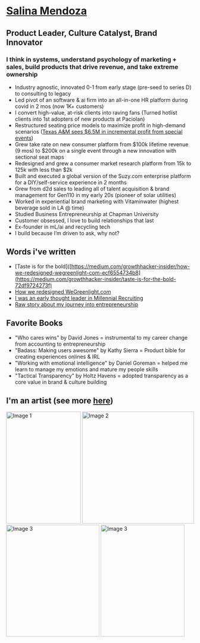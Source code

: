 # [Salina Mendoza ](https://www.linkedin.com/in/salinamendoza/)
## Product Leader, Culture Catalyst, Brand Innovator
### I think in systems, understand psychology of marketing + sales, build products that drive revenue, and take extreme ownership

* Industry agnostic, innovated 0-1 from early stage (pre-seed to series D) to consulting to legacy
* Led pivot of an software & ai firm into an all-in-one HR platform during covid in 2 mos (now 1K+ customers)
* I convert high-value, at-risk clients into raving fans (Turned hotlist clients into 1st adopters of new products at Paciolan)
* Restructured seating price models to maximize profit in high-demand scenarios ([Texas A&M sees $6.5M in incremental profit from special events](https://www.sportsbusinessjournal.com/Articles/2024/08/14/texas-am-events))
* Grew take rate on new consumer platform from $100k lifetime revenue (9 mos) to $200k on a single event through a new innovation with sectional seat maps
* Redesigned and grew a consumer market research platform from 15k to 125k with less than $2k
* Built and executed a global version of the Suzy.com enterprise platform for a DIY/self-service experience in 2 months
* Grew from d2d sales to leading all of talent acquisition & brand management for Gen110 in my early 20s (pioneer of solar utilities)
* Worked in experiential brand marketing with Vitaminwater (highest beverage sold in LA @ time) 
* Studied Business Entrepreneurship at Chapman University
* Customer obsessed, I love to build relationships that last 
* Ex-founder in mL/ai and recycling tech
* I build because I’m driven to ask, why not? 


## Words i've written
* [Taste is for the bold]([https://medium.com/growthhacker-insider/how-we-redesigned-wegreenlight-com-ecf6554734b8](https://medium.com/growthhacker-insider/taste-is-for-the-bold-72df9724273f)
* [How we redesigned WeGreenlight.com](https://medium.com/growthhacker-insider/how-we-redesigned-wegreenlight-com-ecf6554734b8)
* [I was an early thought leader in Millennial Recruiting](https://medium.com/growthhacker-insider/how-to-build-a-loyal-millennial-team-7b5adf6d6adcps)
* [Raw story about my journey into entrepreneurship](https://medium.com/growthhacker-insider/salinatechstars-f41c1313699)


## Favorite Books
* "Who cares wins" by David Jones = instrumental to my career change from accounting to entrepreneurship
* "Badass: Making users awesome" by Kathy Sierra = Product bible for creating experiences onlines & IRL
* "Working with emotional intelligence" by Daniel Goreman = helped me learn to manage my emotions and mature my people skills 
* "Tactical Transparency" by Holtz Havens = adopted transparency as a core value in brand & culture building

## I'm an artist  (see more [here](https://salinamendoza.com/))
<head>
  <meta charset="UTF-8">
  <meta name="viewport" content="width=device-width, initial-scale=1.0">
</head>
<body>

  <div class="image-container">
    <img src="https://salinamendoza.com/cdn/shop/products/breakingmyownheart.jpg?v=1658813477" alt="Image 1" width="200" height="300">
    <img src="https://salinamendoza.com/cdn/shop/products/breakfree_cropped_1.JPG?v=1557703548" alt="Image 2" width="300" height="300">
    <img src="https://salinamendoza.com/cdn/shop/products/sam7.JPG?v=1525818378" alt="Image 3" width="250" height="300">
    <img src="https://salinamendoza.com/cdn/shop/products/takemybreathaway.png?v=1661928446" alt="Image 3" width="225" height="300">

  </div>

